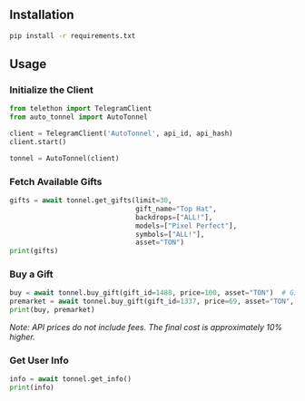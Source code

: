 ## Installation

```bash
pip install -r requirements.txt
```

## Usage

### Initialize the Client

```python
from telethon import TelegramClient
from auto_tonnel import AutoTonnel

client = TelegramClient('AutoTonnel', api_id, api_hash)
client.start()

tonnel = AutoTonnel(client)
```

### Fetch Available Gifts

```python
gifts = await tonnel.get_gifts(limit=30, 
                               gift_name="Top Hat", 
                               backdrops=["ALL!"], 
                               models=["Pixel Perfect"], 
                               symbols=["ALL!"], 
                               asset="TON")
print(gifts)
```

### Buy a Gift

```python
buy = await tonnel.buy_gift(gift_id=1488, price=100, asset="TON")  # Gift ID and price are retrieved from get_gifts()
premarket = await tonnel.buy_gift(gift_id=1337, price=69, asset="TON", premarket=True) # If the gift is from premarket
print(buy, premarket)
```
*Note: API prices do not include fees. The final cost is approximately 10% higher.*

### Get User Info

```python
info = await tonnel.get_info()
print(info)
```
